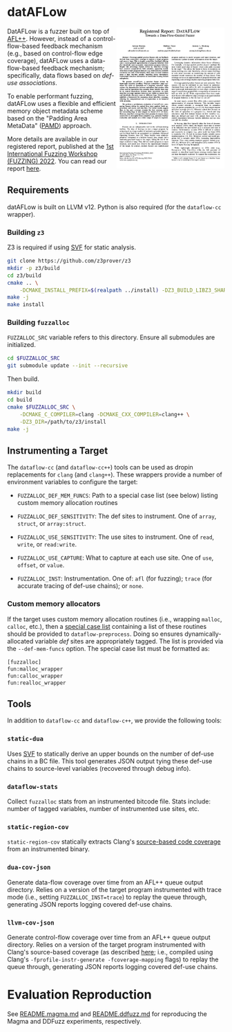 # datAFLow

<p>
<a href="https://www.ndss-symposium.org/wp-content/uploads/fuzzing2022_23001_paper.pdf" target="_blank">
<img align="right" width="250" src="img/dataflow-paper.png">
</a>
</p>

DatAFLow is a fuzzer built on top of
[AFL++](https://github.com/AFLplusplus/AFLplusplus/). However, instead of a
control-flow-based feedback mechanism (e.g., based on control-flow edge
coverage), datAFLow uses a data-flow-based feedback mechanism; specifically,
data flows based on _def-use associations_.

To enable performant fuzzing, datAFLow uses a flexible and efficient memory
object metadata scheme based on the "Padding Area MetaData"
([PAMD](https://dl.acm.org/doi/10.1145/3156685.3092268)) approach.

More details are available in our registered report, published at the [1st
International Fuzzing Workshop (FUZZING)
2022](https://fuzzingworkshop.github.io/). You can read our report
[here](https://www.ndss-symposium.org/wp-content/uploads/fuzzing2022_23001_paper.pdf).

## Requirements

datAFLow is built on LLVM v12. Python is also required (for the `dataflow-cc`
wrapper).

### Building `z3`

Z3 is required if using [SVF](https://github.com/svf-tools/svf) for static
analysis.

```bash
git clone https://github.com/z3prover/z3
mkdir -p z3/build
cd z3/build
cmake .. \
    -DCMAKE_INSTALL_PREFIX=$(realpath ../install) -DZ3_BUILD_LIBZ3_SHARED=False
make -j
make install
```

### Building `fuzzalloc`

`FUZZALLOC_SRC` variable refers to this directory. Ensure all submodules are
initialized.

```bash
cd $FUZZALLOC_SRC
git submodule update --init --recursive
```

Then build.

```bash
mkdir build
cd build
cmake $FUZZALLOC_SRC \
    -DCMAKE_C_COMPILER=clang -DCMAKE_CXX_COMPILER=clang++ \
    -DZ3_DIR=/path/to/z3/install
make -j
```

## Instrumenting a Target

The `dataflow-cc` (and `dataflow-cc++`) tools can be used as dropin replacements
for `clang` (and `clang++`).  These wrappers provide a number of environment
variables to configure the target:

* `FUZZALLOC_DEF_MEM_FUNCS`: Path to a special case list (see below) listing
custom memory allocation routines

* `FUZZALLOC_DEF_SENSITIVITY`: The def sites to instrument. One of `array`,
`struct`, or `array:struct`.

* `FUZZALLOC_USE_SENSITIVITY`: The use sites to instrument. One of `read`,
`write`, or `read:write`.

* `FUZZALLOC_USE_CAPTURE`: What to capture at each use site. One of `use`,
`offset`, or `value`.

* `FUZZALLOC_INST`: Instrumentation. One of: `afl` (for fuzzing); `trace` (for
accurate tracing of def-use chains); or `none`.

### Custom memory allocators

If the target uses custom memory allocation routines (i.e., wrapping `malloc`,
`calloc`, etc.), then a [special case
list](https://clang.llvm.org/docs/SanitizerSpecialCaseList.html) containing a
list of these routines should be provided to `dataflow-preprocess`. Doing so
ensures dynamically-allocated variable _def_ sites are appropriately tagged. The
list is provided via the `--def-mem-funcs` option. The special case list must be
formatted as:

```
[fuzzalloc]
fun:malloc_wrapper
fun:calloc_wrapper
fun:realloc_wrapper
```

## Tools

In addition to `dataflow-cc` and `dataflow-c++`, we provide the following tools:

### `static-dua`

Uses [SVF](https://github.com/SVF-tools/SVF/) to statically derive an upper
bounds on the number of def-use chains in a BC file. This tool generates JSON
output tying these def-use chains to source-level variables (recovered through
debug info).

### `dataflow-stats`

Collect `fuzzalloc` stats from an instrumented bitcode file. Stats include:
number of tagged variables, number of instrumented use sites, etc.

### `static-region-cov`

`static-region-cov` statically extracts Clang's [source-based code
coverage](https://clang.llvm.org/docs/SourceBasedCodeCoverage.html) from an
instrumented binary.

### `dua-cov-json`

Generate data-flow coverage over time from an AFL++ queue output directory.
Relies on a version of the target program instrumented with trace mode (i.e.,
setting `FUZZALLOC_INST=trace`) to replay the queue through, generating JSON
reports logging covered def-use chains.

### `llvm-cov-json`

Generate control-flow coverage over time from an AFL++ queue output directory.
Relies on a version of the target program instrumented with Clang's source-based
coverage (as described [here](https://clang.llvm.org/docs/SourceBasedCodeCoverage.html);
i.e., compiled using Clang's `-fprofile-instr-generate -fcoverage-mapping` flags)
to replay the queue through, generating JSON reports logging covered def-use chains.

# Evaluation Reproduction

See [README.magma.md](evaluation/README.magma.md) and
[README.ddfuzz.md](evaluation/README.ddfuzz.md) for reproducing the Magma and
DDFuzz experiments, respectively.
